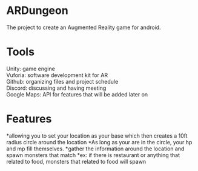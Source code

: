 # ARDungeon

The project to create an Augmented Reality game for android.

# Tools

Unity: game engine<br />
Vuforia: software development kit for AR<br />
Github: organizing files and project schedule<br />
Discord: discussing and having meeting<br />
Google Maps: API for features that will be added later on<br />

# Features

*allowing you to set your location as your base which then creates a 10ft radius circle around the location
         *As long as your are in the circle,  your hp and mp fill themselves.
*gather the information around the location and spawn monsters that match
         *ex: if there is restaurant or anything that related to food, monsters that related to food will spawn




